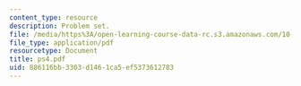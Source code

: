 ```yaml
---
content_type: resource
description: Problem set.
file: /media/https%3A/open-learning-course-data-rc.s3.amazonaws.com/10-675j-computational-quantum-mechanics-of-molecular-and-extended-systems-fall-2004/886116bb3303d1461ca5ef5373612783_ps4.pdf
file_type: application/pdf
resourcetype: Document
title: ps4.pdf
uid: 886116bb-3303-d146-1ca5-ef5373612783
---
```

